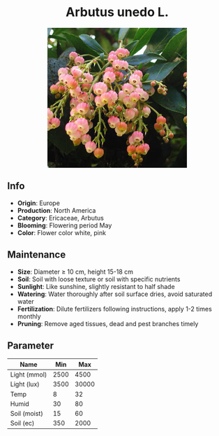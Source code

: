 <h1 align='center'>Arbutus unedo L.</h1>
<p align="center">
    <img 
        align='center'
        width='320'
        src="../images/arbutus unedo l.png" 
        alt='Arbutus unedo L.' />
</p>

## Info

 - **Origin**: Europe
 - **Production**: North America
 - **Category**: Ericaceae, Arbutus
 - **Blooming**: Flowering period May
 - **Color**: Flower color white, pink

## Maintenance

 - **Size**: Diameter ≥ 10 cm, height 15-18 cm
 - **Soil**: Soil with loose texture or soil with specific nutrients
 - **Sunlight**: Like sunshine, slightly resistant to half shade
 - **Watering**: Water thoroughly after soil surface dries, avoid saturated water
 - **Fertilization**: Dilute fertilizers following instructions, apply 1-2 times monthly
 - **Pruning**: Remove aged tissues, dead and pest branches timely

## Parameter

| Name         | Min  | Max   |
|--------------|------|-------|
| Light (mmol) | 2500 | 4500  |
| Light (lux)  | 3500 | 30000 |
| Temp         | 8    | 32    |
| Humid        | 30   | 80    |
| Soil (moist) | 15   | 60    |
| Soil (ec)    | 350  | 2000  |